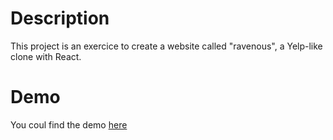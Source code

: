 # Description

This project is an exercice to create a website called "ravenous", a Yelp-like clone with React.

# Demo

You coul find the demo [here](https://ravenous2020.netlify.com)
